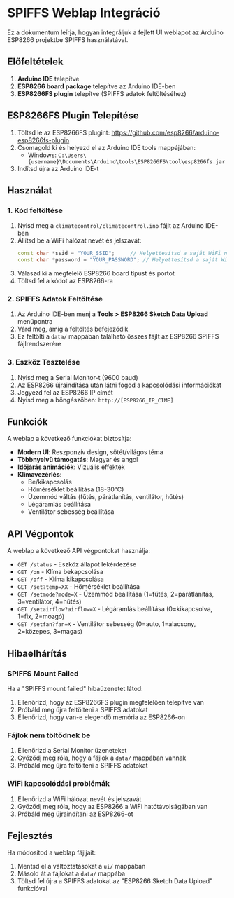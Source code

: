 # SPIFFS Weblap Integráció

Ez a dokumentum leírja, hogyan integráljuk a fejlett UI weblapot az Arduino ESP8266 projektbe SPIFFS használatával.

## Előfeltételek

1. **Arduino IDE** telepítve
2. **ESP8266 board package** telepítve az Arduino IDE-ben
3. **ESP8266FS plugin** telepítve (SPIFFS adatok feltöltéséhez)

## ESP8266FS Plugin Telepítése

1. Töltsd le az ESP8266FS plugint: https://github.com/esp8266/arduino-esp8266fs-plugin
2. Csomagold ki és helyezd el az Arduino IDE tools mappájában:
   - Windows: `C:\Users\{username}\Documents\Arduino\tools\ESP8266FS\tool\esp8266fs.jar`
3. Indítsd újra az Arduino IDE-t

## Használat

### 1. Kód feltöltése

1. Nyisd meg a `climatecontrol/climatecontrol.ino` fájlt az Arduino IDE-ben
2. Állítsd be a WiFi hálózat nevét és jelszavát:
   ```cpp
   const char *ssid = "YOUR_SSID";     // Helyettesítsd a saját WiFi neveddel
   const char *password = "YOUR_PASSWORD"; // Helyettesítsd a saját WiFi jelszavaddal
   ```
3. Válaszd ki a megfelelő ESP8266 board típust és portot
4. Töltsd fel a kódot az ESP8266-ra

### 2. SPIFFS Adatok Feltöltése

1. Az Arduino IDE-ben menj a **Tools > ESP8266 Sketch Data Upload** menüpontra
2. Várd meg, amíg a feltöltés befejeződik
3. Ez feltölti a `data/` mappában található összes fájlt az ESP8266 SPIFFS fájlrendszerére

### 3. Eszköz Tesztelése

1. Nyisd meg a Serial Monitor-t (9600 baud)
2. Az ESP8266 újraindítása után látni fogod a kapcsolódási információkat
3. Jegyezd fel az ESP8266 IP címét
4. Nyisd meg a böngészőben: `http://[ESP8266_IP_CIME]`

## Funkciók

A weblap a következő funkciókat biztosítja:

- **Modern UI**: Reszponzív design, sötét/világos téma
- **Többnyelvű támogatás**: Magyar és angol
- **Időjárás animációk**: Vizuális effektek
- **Klímavezérlés**:
  - Be/kikapcsolás
  - Hőmérséklet beállítása (18-30°C)
  - Üzemmód váltás (fűtés, párátlanítás, ventilátor, hűtés)
  - Légáramlás beállítása
  - Ventilátor sebesség beállítása

## API Végpontok

A weblap a következő API végpontokat használja:

- `GET /status` - Eszköz állapot lekérdezése
- `GET /on` - Klíma bekapcsolása
- `GET /off` - Klíma kikapcsolása
- `GET /set?temp=XX` - Hőmérséklet beállítása
- `GET /setmode?mode=X` - Üzemmód beállítása (1=fűtés, 2=párátlanítás, 3=ventilátor, 4=hűtés)
- `GET /setairflow?airflow=X` - Légáramlás beállítása (0=kikapcsolva, 1=fix, 2=mozgó)
- `GET /setfan?fan=X` - Ventilátor sebesség (0=auto, 1=alacsony, 2=közepes, 3=magas)

## Hibaelhárítás

### SPIFFS Mount Failed
Ha a "SPIFFS mount failed" hibaüzenetet látod:
1. Ellenőrizd, hogy az ESP8266FS plugin megfelelően telepítve van
2. Próbáld meg újra feltölteni a SPIFFS adatokat
3. Ellenőrizd, hogy van-e elegendő memória az ESP8266-on

### Fájlok nem töltődnek be
1. Ellenőrizd a Serial Monitor üzeneteket
2. Győződj meg róla, hogy a fájlok a `data/` mappában vannak
3. Próbáld meg újra feltölteni a SPIFFS adatokat

### WiFi kapcsolódási problémák
1. Ellenőrizd a WiFi hálózat nevét és jelszavát
2. Győződj meg róla, hogy az ESP8266 a WiFi hatótávolságában van
3. Próbáld meg újraindítani az ESP8266-ot

## Fejlesztés

Ha módosítod a weblap fájljait:
1. Mentsd el a változtatásokat a `ui/` mappában
2. Másold át a fájlokat a `data/` mappába
3. Töltsd fel újra a SPIFFS adatokat az "ESP8266 Sketch Data Upload" funkcióval
